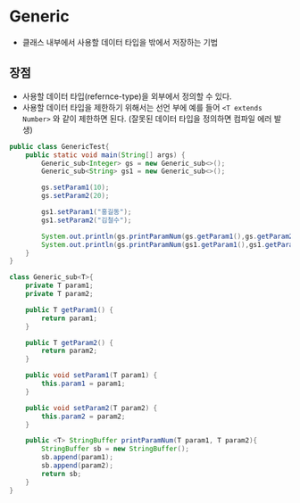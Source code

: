 # Generic
- 클래스 내부에서 사용할 데이터 타입을 밖에서 저장하는 기법

## 장점
- 사용할 데이터 타입(refernce-type)을 외부에서 정의할 수 있다.
- 사용할 데이터 타입을 제한하기 위해서는 선언 부에 예를 들어 `<T extends Number>` 와 같이 제한하면 된다. (잘못된 데이터 타입을 정의하면 컴파일 에러 발생)

```java
public class GenericTest{
    public static void main(String[] args) {
        Generic_sub<Integer> gs = new Generic_sub<>();
        Generic_sub<String> gs1 = new Generic_sub<>();

        gs.setParam1(10);
        gs.setParam2(20);

        gs1.setParam1("홍길동");
        gs1.setParam2("김철수");

        System.out.println(gs.printParamNum(gs.getParam1(),gs.getParam2()));
        System.out.println(gs.printParamNum(gs1.getParam1(),gs1.getParam2()));
    }
}

class Generic_sub<T>{
    private T param1;
    private T param2;

    public T getParam1() {
        return param1;
    }

    public T getParam2() {
        return param2;
    }

    public void setParam1(T param1) {
        this.param1 = param1;
    }

    public void setParam2(T param2) {
        this.param2 = param2;
    }

    public <T> StringBuffer printParamNum(T param1, T param2){
        StringBuffer sb = new StringBuffer();
        sb.append(param1);
        sb.append(param2);
        return sb;
    }
}
```
